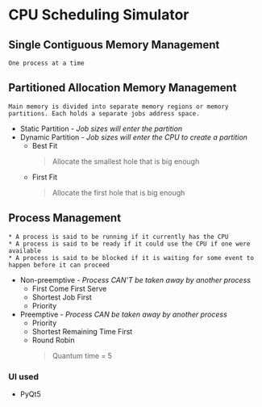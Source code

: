 # CPU Scheduling Simulator

## Single Contiguous Memory Management
    One process at a time

## Partitioned Allocation Memory Management
    Main memory is divided into separate memory regions or memory partitions. Each holds a separate jobs address space.
* Static Partition - _Job sizes will enter the partition_
* Dynamic Partition - _Job sizes will enter the CPU to create a partition_
    * Best Fit
        > Allocate the smallest hole that is big enough
    * First Fit
        > Allocate the first hole that is big enough
## Process Management
    * A process is said to be running if it currently has the CPU
    * A process is said to be ready if it could use the CPU if one were available
    * A process is said to be blocked if it is waiting for some event to happen before it can proceed


* Non-preemptive - _Process CAN'T be taken away by another process_
    * First Come First Serve
    * Shortest Job First
    * Priority
* Preemptive - _Process CAN be taken away by another process_
    * Priority
    * Shortest Remaining Time First
    * Round Robin
        > Quantum time = 5

### UI used
* PyQt5
